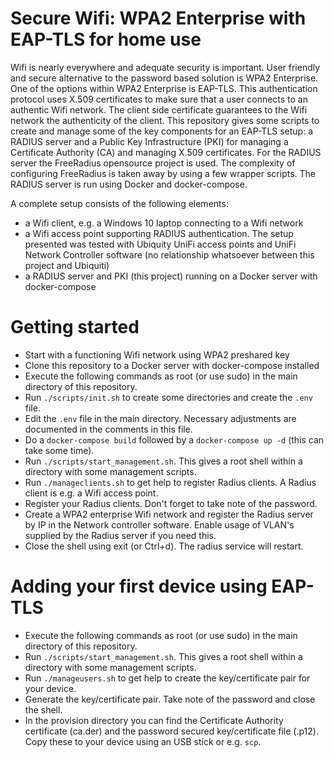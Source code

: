 # Secure Wifi: WPA2 Enterprise with EAP-TLS for home use
Wifi is nearly everywhere and adequate security is important. User friendly and secure alternative to the password based solution is WPA2 Enterprise. One of the options within WPA2 Enterprise is EAP-TLS. This authentication protocol uses X.509 certificates to make sure that a user connects to an authentic Wifi network. The client side certificate guarantees to the Wifi network the authenticity of the client. This repository gives some scripts to create and manage some of the key components for an EAP-TLS setup: a RADIUS server and a Public Key Infrastructure (PKI) for managing a Certificate Authority (CA) and managing X.509 certificates. For the RADIUS server the FreeRadius opensource project is used. The complexity of configuring FreeRadius is taken away by using a few wrapper scripts. The RADIUS server is run using Docker and docker-compose.

A complete setup consists of the following elements:
- a Wifi client, e.g. a Windows 10 laptop connecting to a Wifi network
- a Wifi access point supporting RADIUS authentication. The setup presented was tested with Ubiquity UniFi access points and UniFi Network Controller software (no relationship whatsoever between this project and Ubiquiti)
- a RADIUS server and PKI (this project) running on a Docker server with docker-compose

# Getting started
- Start with a functioning Wifi network using WPA2 preshared key
- Clone this repository to a Docker server with docker-compose installed
- Execute the following commands as root (or use sudo) in the main directory of this repository.
- Run `./scripts/init.sh` to create some directories and create the `.env` file.
- Edit the `.env` file in the main directory. Necessary adjustments are documented in the comments in this file.
- Do a `docker-compose build` followed by a `docker-compose up -d` (this can take some time).
- Run `./scripts/start_management.sh`. This gives a root shell within a directory with some management scripts.
- Run `./manageclients.sh` to get help to register Radius clients. A Radius client is e.g. a Wifi access point.
- Register your Radius clients. Don't forget to take note of the password.
- Create a WPA2 enterprise Wifi network and register the Radius server by IP in the Network controller software. Enable usage of VLAN's supplied by the Radius server if you need this.
- Close the shell using exit (or Ctrl+d).  The radius service will restart.

# Adding your first device using EAP-TLS 
- Execute the following commands as root (or use sudo) in the main directory of this repository.
- Run `./scripts/start_management.sh`. This gives a root shell within a directory with some management scripts.
- Run `./manageusers.sh` to get help to create the key/certificate pair for your device.
- Generate the key/certificate pair. Take note of the password and close the shell.
- In the provision directory you can find the Certificate Authority certificate (ca.der) and the password secured key/certificate file (<name>.p12). Copy these to your device using an USB stick or e.g. `scp`. 
